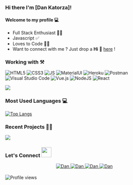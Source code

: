 ### Hi there I'm [Dan Katorza]!


#### Welcome to my profile 💻

* Full Stack Enthusiast  👨‍💻
* Javascript ✅
* Loves to Code 👨‍💻
* Want to connect with me ? Just drop a **Hi** 👋 [here](https://www.linkedin.com/in/dan-katorza) ! 

### Working with ⚒

![HTML5](https://img.shields.io/badge/HTML5-E34F26?style=for-the-badge&logo=html5&logoColor=white)
![CSS3](https://img.shields.io/badge/CSS3-1572B6?style=for-the-badge&logo=css3&logoColor=white)
![JS](https://img.shields.io/badge/JavaScript-F7DF1E?style=for-the-badge&logo=javascript&logoColor=black)
![MaterialUI](https://img.shields.io/badge/Material--UI-0081CB?style=for-the-badge&logo=material-ui&logoColor=white)
![Heroku](https://img.shields.io/badge/Heroku-430098?style=for-the-badge&logo=heroku&logoColor=white)
![Postman](https://img.shields.io/badge/Postman-FF6C37?style=for-the-badge&logo=Postman&logoColor=white)
![Visual Studio Code](https://img.shields.io/badge/Visual%20Studio%20Code-0078d7.svg?style=for-the-badge&logo=visual-studio-code&logoColor=white)
![Vue.js](https://img.shields.io/badge/vuejs-%2335495e.svg?style=for-the-badge&logo=vuedotjs&logoColor=%234FC08D)
![NodeJS](https://img.shields.io/badge/node.js-6DA55F?style=for-the-badge&logo=node.js&logoColor=white)
![React](https://img.shields.io/badge/react-%2320232a.svg?style=for-the-badge&logo=react&logoColor=%2361DAFB)

<img src="https://github-readme-stats.vercel.app/api?username=dkatorza&&show_icons=true&count_private=true&include_all_commits=true"/>


### Most Used Languages 💻

[![Top Langs](https://github-readme-stats.vercel.app/api/top-langs/?username=dkatorza&layout=compact&theme=midnight-purple)](https://github.com/dkatorza)


### Recent Projects 👨‍💻

<img src="https://github-readme-stats.vercel.app/api/pin/?username=dkatorza&repo=jello&show_icons=true&theme=monokai">

### Let's Connect <img src="https://raw.githubusercontent.com/ShahriarShafin/ShahriarShafin/main/Assets/handshake.gif" height="32px">

<div align="center">
 <a href="https://www.linkedin.com/in/dan-katorza/" target="_blank">
<img src=https://img.shields.io/badge/linkedin-%231E77B5.svg?&style=for-the-badge&logo=linkedin&logoColor=white alt=Dan Katorza linkedin style="margin-bottom: 5px;" />
</a>
  
 <a href="https://github.com/dkatorza" target="_blank">
<img src=https://img.shields.io/badge/GitHub-100000?style=for-the-badge&logo=github&logoColor=white alt=Dan Katorza GitHub style="margin-bottom: 5px;" />
</a>


<a href="mailto:dkatorza@gmail.com" target="_blank">
<img src=https://img.shields.io/badge/Gmail-D14836?style=for-the-badge&logo=gmail&logoColor=white" alt=Dan Katorza gmail style="margin-bottom: 5px;" />
</a>

                                                                                                                                                 
<a href="https://www.facebook.com/dan.katorza" target="_blank">
<img src=https://img.shields.io/badge/Facebook-1877F2?style=for-the-badge&logo=facebook&logoColor=white alt=Dan Katorza Facebook style="margin-bottom: 5px;" />
</a>  

</div>  


![Profile views](https://gpvc.arturio.dev/dkatorza)
